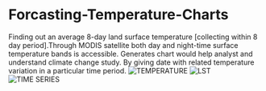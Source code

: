 # Forcasting-Temperature-Charts
Finding out an average 8-day land surface temperature [collecting within 8 day period].Through MODIS satellite both day and night-time surface temperature bands is accessible. Generates chart would help analyst and understand climate change study. By giving date with related temperature variation in a particular time period.
![TEMPERATURE](https://user-images.githubusercontent.com/90825034/232911771-c0ecbacf-9176-47fb-b117-6dba0e602925.png)
![LST](https://user-images.githubusercontent.com/90825034/232913492-d739d9e7-ae13-496f-8925-f8fca5b09d91.png)
![TIME SERIES](https://user-images.githubusercontent.com/90825034/232913924-ffb94a24-17df-4c49-bd18-6172f31bd582.png)
